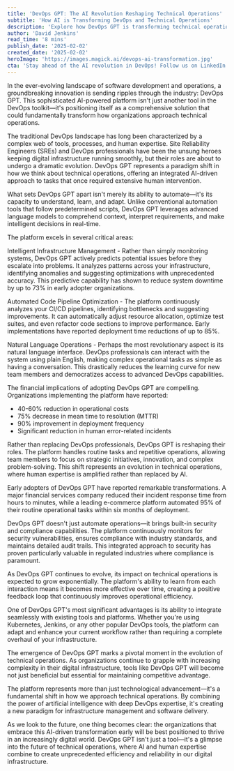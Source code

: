 ```yaml
---
title: 'DevOps GPT: The AI Revolution Reshaping Technical Operations'
subtitle: 'How AI is Transforming DevOps and Technical Operations'
description: 'Explore how DevOps GPT is transforming technical operations by introducing intelligent infrastructure management, automated pipeline optimization, and natural language operations. Discover the financial and operational benefits of this AI-powered solution that is reshaping the future of DevOps.'
author: 'David Jenkins'
read_time: '8 mins'
publish_date: '2025-02-02'
created_date: '2025-02-02'
heroImage: 'https://images.magick.ai/devops-ai-transformation.jpg'
cta: 'Stay ahead of the AI revolution in DevOps! Follow us on LinkedIn for exclusive insights, best practices, and updates on how DevOps GPT is reshaping the future of technical operations.'
---
```


In the ever-evolving landscape of software development and operations, a groundbreaking innovation is sending ripples through the industry: DevOps GPT. This sophisticated AI-powered platform isn't just another tool in the DevOps toolkit—it's positioning itself as a comprehensive solution that could fundamentally transform how organizations approach technical operations.

The traditional DevOps landscape has long been characterized by a complex web of tools, processes, and human expertise. Site Reliability Engineers (SREs) and DevOps professionals have been the unsung heroes keeping digital infrastructure running smoothly, but their roles are about to undergo a dramatic evolution. DevOps GPT represents a paradigm shift in how we think about technical operations, offering an integrated AI-driven approach to tasks that once required extensive human intervention.

What sets DevOps GPT apart isn't merely its ability to automate—it's its capacity to understand, learn, and adapt. Unlike conventional automation tools that follow predetermined scripts, DevOps GPT leverages advanced language models to comprehend context, interpret requirements, and make intelligent decisions in real-time.

The platform excels in several critical areas:

Intelligent Infrastructure Management - Rather than simply monitoring systems, DevOps GPT actively predicts potential issues before they escalate into problems. It analyzes patterns across your infrastructure, identifying anomalies and suggesting optimizations with unprecedented accuracy. This predictive capability has shown to reduce system downtime by up to 73% in early adopter organizations.

Automated Code Pipeline Optimization - The platform continuously analyzes your CI/CD pipelines, identifying bottlenecks and suggesting improvements. It can automatically adjust resource allocation, optimize test suites, and even refactor code sections to improve performance. Early implementations have reported deployment time reductions of up to 85%.

Natural Language Operations - Perhaps the most revolutionary aspect is its natural language interface. DevOps professionals can interact with the system using plain English, making complex operational tasks as simple as having a conversation. This drastically reduces the learning curve for new team members and democratizes access to advanced DevOps capabilities.

The financial implications of adopting DevOps GPT are compelling. Organizations implementing the platform have reported:
- 40-60% reduction in operational costs
- 75% decrease in mean time to resolution (MTTR)
- 90% improvement in deployment frequency
- Significant reduction in human error-related incidents

Rather than replacing DevOps professionals, DevOps GPT is reshaping their roles. The platform handles routine tasks and repetitive operations, allowing team members to focus on strategic initiatives, innovation, and complex problem-solving. This shift represents an evolution in technical operations, where human expertise is amplified rather than replaced by AI.

Early adopters of DevOps GPT have reported remarkable transformations. A major financial services company reduced their incident response time from hours to minutes, while a leading e-commerce platform automated 95% of their routine operational tasks within six months of deployment.

DevOps GPT doesn't just automate operations—it brings built-in security and compliance capabilities. The platform continuously monitors for security vulnerabilities, ensures compliance with industry standards, and maintains detailed audit trails. This integrated approach to security has proven particularly valuable in regulated industries where compliance is paramount.

As DevOps GPT continues to evolve, its impact on technical operations is expected to grow exponentially. The platform's ability to learn from each interaction means it becomes more effective over time, creating a positive feedback loop that continuously improves operational efficiency.

One of DevOps GPT's most significant advantages is its ability to integrate seamlessly with existing tools and platforms. Whether you're using Kubernetes, Jenkins, or any other popular DevOps tools, the platform can adapt and enhance your current workflow rather than requiring a complete overhaul of your infrastructure.

The emergence of DevOps GPT marks a pivotal moment in the evolution of technical operations. As organizations continue to grapple with increasing complexity in their digital infrastructure, tools like DevOps GPT will become not just beneficial but essential for maintaining competitive advantage.

The platform represents more than just technological advancement—it's a fundamental shift in how we approach technical operations. By combining the power of artificial intelligence with deep DevOps expertise, it's creating a new paradigm for infrastructure management and software delivery.

As we look to the future, one thing becomes clear: the organizations that embrace this AI-driven transformation early will be best positioned to thrive in an increasingly digital world. DevOps GPT isn't just a tool—it's a glimpse into the future of technical operations, where AI and human expertise combine to create unprecedented efficiency and reliability in our digital infrastructure.